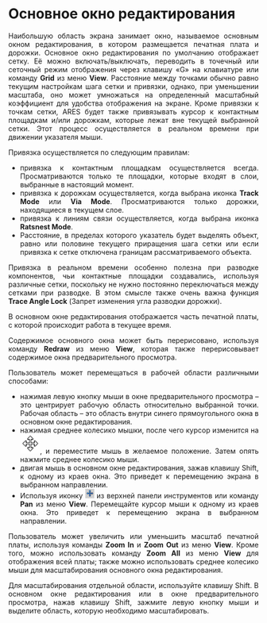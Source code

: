 # Основное окно редактирования

<div style="text-align:justify;">
	<p>Наибольшую область экрана занимает окно, называемое основным окном редактирования, в котором размещается печатная плата и дорожки. Основное окно редактирования по умолчанию отображает сетку. Её можно включать/выключать, переводить в точечный или сеточный режим отображения через клавишу «G» на клавиатуре или команду <strong>Grid</strong> из меню <strong>View</strong>. Расстояние между точками обычно равно текущим настройкам шага сетки и привязки, однако, при уменьшении масштаба, оно может умножаться на определенный масштабный коэффициент для удобства отображения на экране. Кроме привязки к точкам сетки, ARES будет также привязывать курсор к контактным площадкам и/или дорожкам, которые лежат вне текущей выбранной сетки. Этот процесс осуществляется в реальном времени при движении указателя мыши.</p>
	<p>Привязка осуществляется по следующим правилам:</p>
	<ul>
		<li>привязка к контактным площадкам осуществляется всегда. Просматриваются только те площадки, которые входят в слои, выбранные в настоящий момент.</li>
		<li>привязка к дорожкам осуществляется, когда выбрана иконка <strong>Track Mode</strong> или <strong>Via Mode</strong>. Просматриваются только дорожки, находящиеся в текущем слое.</li>
		<li>привязка к линиям связи осуществляется, когда выбрана иконка <strong>Ratsnest Mode</strong>.</li>
		<li>Расстояние, в пределах которого указатель будет выделять объект, равно или половине текущего приращения шага сетки или если привязка к сетке отключена границам рассматриваемого объекта.</li>
	</ul>
	<p>Привязка в реальном времени особенно полезна при разводке компонентов, чьи контактные площадки создавались, используя различные сетки, поскольку не нужно постоянно переключаться между сетками при разводке. В этом смысле также очень важна функция <strong>Trace Angle Lock</strong> (Запрет изменения угла разводки дорожки).</p>
	<p>В основном окне редактирования отображается часть печатной платы, с которой происходит работа в текущее время.</p>
	<p>Содержимое основного окна может быть перерисовано, используя команду <strong>Redraw</strong> из меню <strong>View</strong>, которая также перерисовывает содержимое окна предварительного просмотра.</p>
	<p>Пользователь может перемещаться в рабочей области различными способами:</p>
	<ul>
		<li>нажимая левую кнопку мыши в окне предварительного просмотра – это центрирует рабочую область относительно выбранной точки. Рабочая область – это область внутри синего прямоугольного окна в основном окне редактирования.</li>
		<li>нажимая среднее колесико мышки, после чего курсор изменится на <img src="/images/mainw/pic1.png" alt="">, и переместите мышь в желаемое положение. Затем опять нажмите среднее колесико мыши.</li>
		<li>двигая мышь в основном окне редактирования, зажав клавишу Shift, к одному из краев окна. Это приведет к перемещению экрана в выбранном направлении.</li>
		<li>Используя иконку <img src="/images/mainw/pic2.png" alt=""> из верхней панели инструментов или команду <strong>Pan</strong> из меню <strong>View</strong>. Перемещайте курсор мыши к одному из краев окна. Это приведет к перемещению экрана в выбранном направлении.</li>
	</ul>
	<p>Пользователь может увеличить или уменьшить масштаб печатной платы, используя команды <strong>Zoom In</strong> и <strong>Zoom Out</strong> из меню <strong>View</strong>. Кроме того, можно использовать команду <strong>Zoom All</strong> из меню <strong>View</strong> для отображения всей платы; также можно использовать среднее колесико мыши для масштабирования основного окна редактирования.</p>
	<p>Для масштабирования отдельной области, используйте клавишу Shift. В основном окне редактирования или в окне предварительного просмотра, нажав клавишу Shift, зажмите левую кнопку мыши и выделите область, которую необходимо масштабировать.</p>
</div>